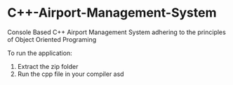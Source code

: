 # C++-Airport-Management-System
Console Based C++ Airport Management System adhering to the principles of Object Oriented Programing

To run the application:
1. Extract the zip folder
2. Run the cpp file in your compiler
asd
